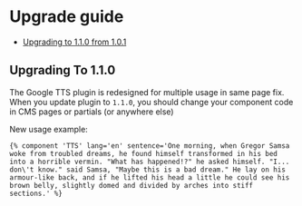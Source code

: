 # Upgrade guide

- [Upgrading to 1.1.0 from 1.0.1](#upgrade-1.1.0)

<a name="upgrade-1.1.0"></a>
## Upgrading To 1.1.0

The Google TTS plugin is redesigned for multiple usage in same page fix. When you update plugin to `1.1.0`, you should change your component code in CMS pages or partials (or anywhere else)

New usage example:

	{% component 'TTS' lang='en' sentence='One morning, when Gregor Samsa woke from troubled dreams, he found himself transformed in his bed into a horrible vermin. "What has happened!?" he asked himself. "I... don\'t know." said Samsa, "Maybe this is a bad dream." He lay on his armour-like back, and if he lifted his head a little he could see his brown belly, slightly domed and divided by arches into stiff sections.' %}
